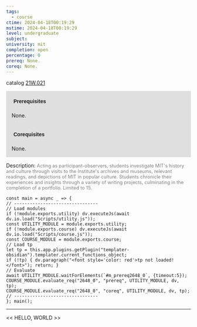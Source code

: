 ```yaml
---
tags:
  - course
ctime: 2024-04-18T00:19:29
mstime: 2024-04-18T00:19:29
level: undergraduate
subject: 
university: mit
completion: open
percentage: 0
prereq: None.
coreq: None.
---
```


catalog [21W.021](http://student.mit.edu/catalog/m21Wa.html#21W.021)

<span style="display: block; padding: 15px; background-color: rgb(100, 100, 100, 0.2);"><font id="m_prereq2648_0" style="display: block; font-family: Arial, sans-serif; font-weight: bold; padding: 5px">Prerequisites</font><br><span id="prereq2648_0">None.</span></span>
<span style="display: block; padding: 15px; background-color: rgb(100, 100, 100, 0.2);"><font id="m_coreq2648_0" style="display: block; font-family: Arial, sans-serif; font-weight: bold; padding: 5px">Corequisites</font><br><span id="coreq2648_0">None.</span></span>

<font style="">Description:</font>
<font style="color: grey; font-size: 0.8rem;">Acting as participant-observers, students investigate MIT's history and culture through visits to the Institute's archives and museums, relevant readings, and depictions of MIT in popular culture. Students chronicle their experiences and insights through a variety of writing projects, culminating in the completion of a portfolio. Limited to 15.</font>

```dataviewjs
const main = async _ => {
// --------------------------------
// Load modules
if (!module.exports.utility) dv.executeJs(await dv.io.load("Scripts/utility.js"));
const UTILITY_MODULE = module.exports.utility;
if (!module.exports.course) dv.executeJs(await dv.io.load("Scripts/course.js"));
const COURSE_MODULE = module.exports.course;
// Load tp
let tp = this.app.plugins.getPlugin("templater-obsidian").templater.current_functions_object;
if (!tp) { dv.paragraph("<font style='color: red'>tp not loaded!</font>"); return; }
// Evaluate
await UTILITY_MODULE.waitForElements(`#m_prereq2648_0`, {timeout:5});
COURSE_MODULE.evaluate_req("2648_0", "prereq", UTILITY_MODULE, dv, tp);
COURSE_MODULE.evaluate_req("2648_0", "coreq", UTILITY_MODULE, dv, tp);
// --------------------------------
}; main();
```

---

<< HELLO, WORLD >>
